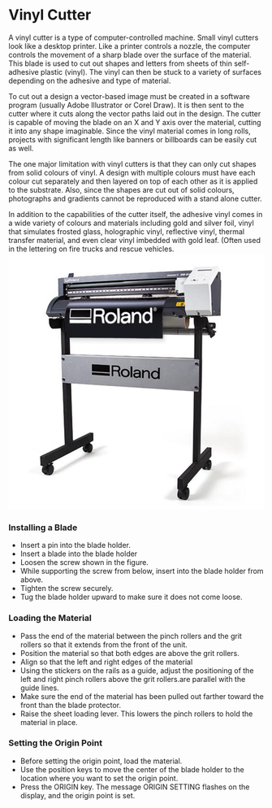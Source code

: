 # Vinyl Cutter
A vinyl cutter is a type of computer-controlled machine. Small vinyl cutters look like a desktop printer. Like a printer controls a nozzle, the computer controls the movement of a sharp blade over the surface of the material. This blade is used to cut out shapes and letters from sheets of thin self-adhesive plastic (vinyl). The vinyl can then be stuck to a variety of surfaces depending on the adhesive and type of material.

To cut out a design a vector-based image must be created in a software program (usually Adobe Illustrator or Corel Draw). It is then sent to the cutter where it cuts along the vector paths laid out in the design. The cutter is capable of moving the blade on an X and Y axis over the material, cutting it into any shape imaginable. Since the vinyl material comes in long rolls, projects with significant length like banners or billboards can be easily cut as well.

The one major limitation with vinyl cutters is that they can only cut shapes from solid colours of vinyl. A design with multiple colours must have each colour cut separately and then layered on top of each other as it is applied to the substrate. Also, since the shapes are cut out of solid colours, photographs and gradients cannot be reproduced with a stand alone cutter.

In addition to the capabilities of the cutter itself, the adhesive vinyl comes in a wide variety of colours and materials including gold and silver foil, vinyl that simulates frosted glass, holographic vinyl, reflective vinyl, thermal transfer material, and even clear vinyl imbedded with gold leaf. (Often used in the lettering on fire trucks and rescue vehicles.
![image of vinyl cutter](img/vinyl.jpg)

### Installing a Blade
- Insert a pin into the blade holder.
- Insert a blade into the blade holder
- Loosen the screw shown in the figure.
- While supporting the screw from below, insert into the blade holder from above.
- Tighten the screw securely.
- Tug the blade holder upward to make sure it does not come loose.

### Loading the Material
- Pass the end of the material between the pinch rollers and the grit rollers so that it extends from the front of the unit.
- Position the material so that both edges are above the grit rollers.
- Align so that the left and right edges of the material 
- Using the stickers on the rails as a guide, adjust the positioning of the left and right pinch rollers above the grit rollers.are parallel with the guide lines.
- Make sure the end of the material has been pulled out farther toward the front than the blade protector.
- Raise the sheet loading lever. This lowers the pinch rollers to hold the material in place.

### Setting the Origin Point
- Before setting the origin point, load the material.
- Use the position keys to move the center of the blade holder to the location where you want to set the origin point.
- Press the ORIGIN key. The message ORIGIN SETTING flashes on the display, and the origin point is set.